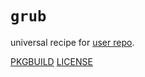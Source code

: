# `grub`

universal recipe for [user repo](../themartiancompany/ur).

[PKGBUILD](PKGBUILD)
[LICENSE](COPYING)
